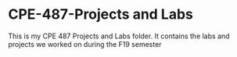 # CPE-487-Projects and Labs
This is my CPE 487 Projects and Labs folder. It contains the labs and projects we worked on during the F19 semester
